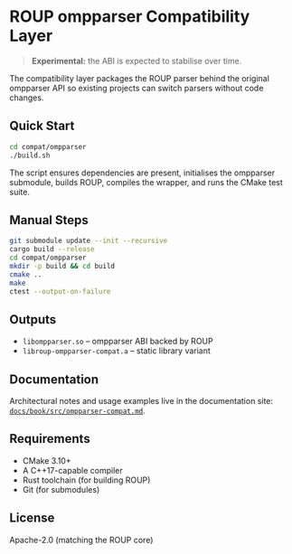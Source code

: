# ROUP ompparser Compatibility Layer

> **Experimental:** the ABI is expected to stabilise over time.

The compatibility layer packages the ROUP parser behind the original ompparser API so existing projects can switch parsers
without code changes.

## Quick Start

```bash
cd compat/ompparser
./build.sh
```

The script ensures dependencies are present, initialises the ompparser submodule, builds ROUP, compiles the wrapper, and runs the
CMake test suite.

## Manual Steps

```bash
git submodule update --init --recursive
cargo build --release
cd compat/ompparser
mkdir -p build && cd build
cmake ..
make
ctest --output-on-failure
```

## Outputs

- `libompparser.so` – ompparser ABI backed by ROUP
- `libroup-ompparser-compat.a` – static library variant

## Documentation

Architectural notes and usage examples live in the documentation site:
[`docs/book/src/ompparser-compat.md`](../../docs/book/src/ompparser-compat.md).

## Requirements

- CMake 3.10+
- A C++17-capable compiler
- Rust toolchain (for building ROUP)
- Git (for submodules)

## License

Apache-2.0 (matching the ROUP core)
